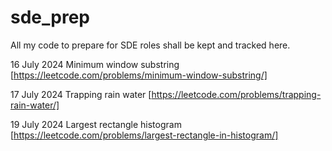 # sde_prep

All my code to prepare for SDE roles shall be kept and tracked here.

16 July 2024
Minimum window substring [https://leetcode.com/problems/minimum-window-substring/]

17 July 2024
Trapping rain water [https://leetcode.com/problems/trapping-rain-water/]

19 July 2024
Largest rectangle histogram [https://leetcode.com/problems/largest-rectangle-in-histogram/]